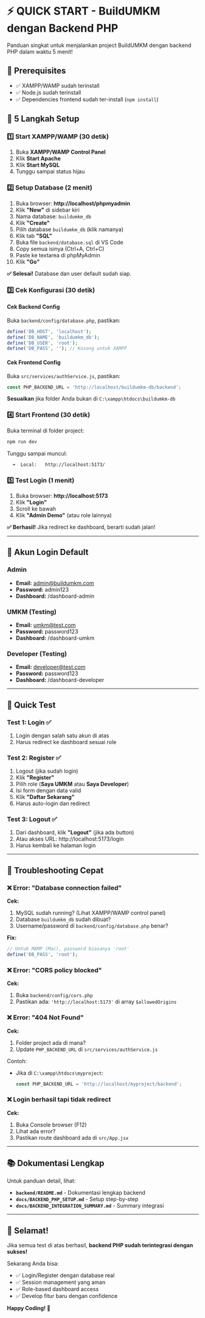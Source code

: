 # ⚡ QUICK START - BuildUMKM dengan Backend PHP

Panduan singkat untuk menjalankan project BuildUMKM dengan backend PHP dalam waktu 5 menit!

## 🎯 Prerequisites

- ✅ XAMPP/WAMP sudah terinstall
- ✅ Node.js sudah terinstall
- ✅ Dependencies frontend sudah ter-install (`npm install`)

## 🚀 5 Langkah Setup

### 1️⃣ Start XAMPP/WAMP (30 detik)

1. Buka **XAMPP/WAMP Control Panel**
2. Klik **Start Apache**
3. Klik **Start MySQL**
4. Tunggu sampai status hijau

### 2️⃣ Setup Database (2 menit)

1. Buka browser: **http://localhost/phpmyadmin**
2. Klik **"New"** di sidebar kiri
3. Nama database: `buildumkm_db`
4. Klik **"Create"**
5. Pilih database `buildumkm_db` (klik namanya)
6. Klik tab **"SQL"**
7. Buka file `backend/database.sql` di VS Code
8. Copy semua isinya (Ctrl+A, Ctrl+C)
9. Paste ke textarea di phpMyAdmin
10. Klik **"Go"**

**✅ Selesai!** Database dan user default sudah siap.

### 3️⃣ Cek Konfigurasi (30 detik)

#### Cek Backend Config

Buka `backend/config/database.php`, pastikan:

```php
define('DB_HOST', 'localhost');
define('DB_NAME', 'buildumkm_db');
define('DB_USER', 'root');
define('DB_PASS', ''); // Kosong untuk XAMPP
```

#### Cek Frontend Config

Buka `src/services/authService.js`, pastikan:

```javascript
const PHP_BACKEND_URL = 'http://localhost/buildumkm-db/backend';
```

**Sesuaikan** jika folder Anda bukan di `C:\xampp\htdocs\buildumkm-db`

### 4️⃣ Start Frontend (30 detik)

Buka terminal di folder project:

```bash
npm run dev
```

Tunggu sampai muncul:
```
  ➜  Local:   http://localhost:5173/
```

### 5️⃣ Test Login (1 menit)

1. Buka browser: **http://localhost:5173**
2. Klik **"Login"**
3. Scroll ke bawah
4. Klik **"Admin Demo"** (atau role lainnya)

**✅ Berhasil!** Jika redirect ke dashboard, berarti sudah jalan!

---

## 🔑 Akun Login Default

### Admin
- **Email:** admin@buildumkm.com
- **Password:** admin123
- **Dashboard:** /dashboard-admin

### UMKM (Testing)
- **Email:** umkm@test.com
- **Password:** password123
- **Dashboard:** /dashboard-umkm

### Developer (Testing)
- **Email:** developer@test.com
- **Password:** password123
- **Dashboard:** /dashboard-developer

---

## 🧪 Quick Test

### Test 1: Login ✅
1. Login dengan salah satu akun di atas
2. Harus redirect ke dashboard sesuai role

### Test 2: Register ✅
1. Logout (jika sudah login)
2. Klik **"Register"**
3. Pilih role (**Saya UMKM** atau **Saya Developer**)
4. Isi form dengan data valid
5. Klik **"Daftar Sekarang"**
6. Harus auto-login dan redirect

### Test 3: Logout ✅
1. Dari dashboard, klik **"Logout"** (jika ada button)
2. Atau akses URL: http://localhost:5173/login
3. Harus kembali ke halaman login

---

## 🐛 Troubleshooting Cepat

### ❌ Error: "Database connection failed"

**Cek:**
1. MySQL sudah running? (Lihat XAMPP/WAMP control panel)
2. Database `buildumkm_db` sudah dibuat?
3. Username/password di `backend/config/database.php` benar?

**Fix:**
```php
// Untuk MAMP (Mac), password biasanya 'root'
define('DB_PASS', 'root');
```

### ❌ Error: "CORS policy blocked"

**Cek:**
1. Buka `backend/config/cors.php`
2. Pastikan ada: `'http://localhost:5173'` di array `$allowedOrigins`

### ❌ Error: "404 Not Found"

**Cek:**
1. Folder project ada di mana?
2. Update `PHP_BACKEND_URL` di `src/services/authService.js`

Contoh:
- Jika di `C:\xampp\htdocs\myproject`:
  ```javascript
  const PHP_BACKEND_URL = 'http://localhost/myproject/backend';
  ```

### ❌ Login berhasil tapi tidak redirect

**Cek:**
1. Buka Console browser (F12)
2. Lihat ada error?
3. Pastikan route dashboard ada di `src/App.jsx`

---

## 📚 Dokumentasi Lengkap

Untuk panduan detail, lihat:

- **`backend/README.md`** - Dokumentasi lengkap backend
- **`docs/BACKEND_PHP_SETUP.md`** - Setup step-by-step
- **`docs/BACKEND_INTEGRATION_SUMMARY.md`** - Summary integrasi

---

## 🎉 Selamat!

Jika semua test di atas berhasil, **backend PHP sudah terintegrasi dengan sukses!**

Sekarang Anda bisa:
- ✅ Login/Register dengan database real
- ✅ Session management yang aman
- ✅ Role-based dashboard access
- ✅ Develop fitur baru dengan confidence

**Happy Coding! 🚀**
